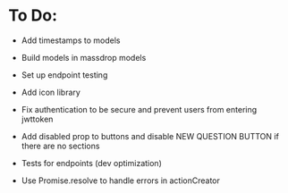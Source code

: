 # To Do:
- Add timestamps to models
- Build models in massdrop models
- Set up endpoint testing
- Add icon library
- Fix authentication to be secure and prevent users from entering jwttoken




- Add disabled prop to buttons and disable NEW QUESTION BUTTON if there are no sections

- Tests for endpoints (dev optimization)

- Use Promise.resolve to handle errors in actionCreator
